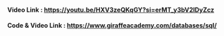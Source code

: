 #### Video Link : https://youtu.be/HXV3zeQKqGY?si=erMT_y3bV2lDyZcz

#### Code & Video Link : https://www.giraffeacademy.com/databases/sql/
